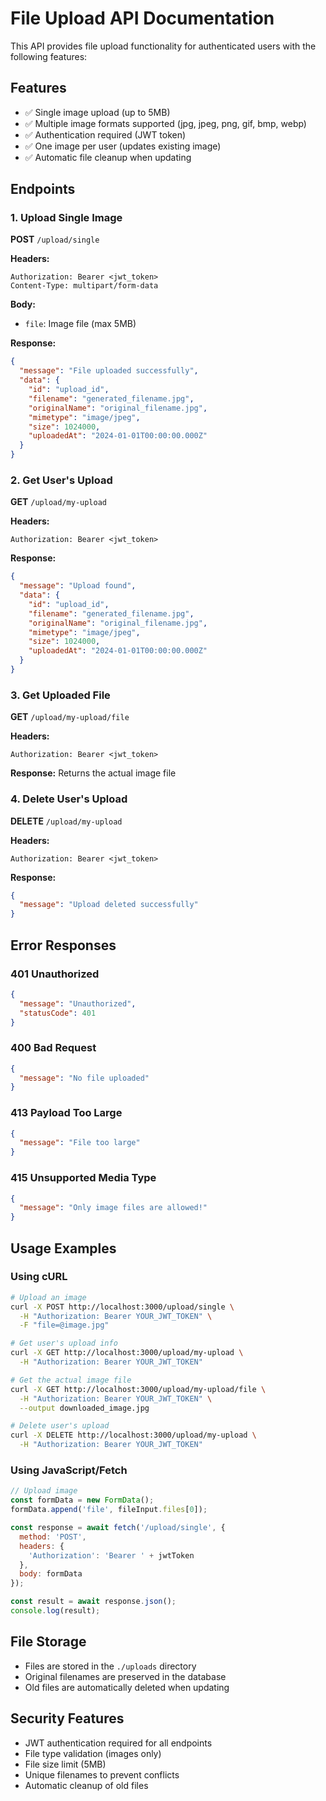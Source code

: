 # File Upload API Documentation

This API provides file upload functionality for authenticated users with the following features:

## Features
- ✅ Single image upload (up to 5MB)
- ✅ Multiple image formats supported (jpg, jpeg, png, gif, bmp, webp)
- ✅ Authentication required (JWT token)
- ✅ One image per user (updates existing image)
- ✅ Automatic file cleanup when updating

## Endpoints

### 1. Upload Single Image
**POST** `/upload/single`

**Headers:**
```
Authorization: Bearer <jwt_token>
Content-Type: multipart/form-data
```

**Body:**
- `file`: Image file (max 5MB)

**Response:**
```json
{
  "message": "File uploaded successfully",
  "data": {
    "id": "upload_id",
    "filename": "generated_filename.jpg",
    "originalName": "original_filename.jpg",
    "mimetype": "image/jpeg",
    "size": 1024000,
    "uploadedAt": "2024-01-01T00:00:00.000Z"
  }
}
```

### 2. Get User's Upload
**GET** `/upload/my-upload`

**Headers:**
```
Authorization: Bearer <jwt_token>
```

**Response:**
```json
{
  "message": "Upload found",
  "data": {
    "id": "upload_id",
    "filename": "generated_filename.jpg",
    "originalName": "original_filename.jpg",
    "mimetype": "image/jpeg",
    "size": 1024000,
    "uploadedAt": "2024-01-01T00:00:00.000Z"
  }
}
```

### 3. Get Uploaded File
**GET** `/upload/my-upload/file`

**Headers:**
```
Authorization: Bearer <jwt_token>
```

**Response:** Returns the actual image file

### 4. Delete User's Upload
**DELETE** `/upload/my-upload`

**Headers:**
```
Authorization: Bearer <jwt_token>
```

**Response:**
```json
{
  "message": "Upload deleted successfully"
}
```

## Error Responses

### 401 Unauthorized
```json
{
  "message": "Unauthorized",
  "statusCode": 401
}
```

### 400 Bad Request
```json
{
  "message": "No file uploaded"
}
```

### 413 Payload Too Large
```json
{
  "message": "File too large"
}
```

### 415 Unsupported Media Type
```json
{
  "message": "Only image files are allowed!"
}
```

## Usage Examples

### Using cURL
```bash
# Upload an image
curl -X POST http://localhost:3000/upload/single \
  -H "Authorization: Bearer YOUR_JWT_TOKEN" \
  -F "file=@image.jpg"

# Get user's upload info
curl -X GET http://localhost:3000/upload/my-upload \
  -H "Authorization: Bearer YOUR_JWT_TOKEN"

# Get the actual image file
curl -X GET http://localhost:3000/upload/my-upload/file \
  -H "Authorization: Bearer YOUR_JWT_TOKEN" \
  --output downloaded_image.jpg

# Delete user's upload
curl -X DELETE http://localhost:3000/upload/my-upload \
  -H "Authorization: Bearer YOUR_JWT_TOKEN"
```

### Using JavaScript/Fetch
```javascript
// Upload image
const formData = new FormData();
formData.append('file', fileInput.files[0]);

const response = await fetch('/upload/single', {
  method: 'POST',
  headers: {
    'Authorization': 'Bearer ' + jwtToken
  },
  body: formData
});

const result = await response.json();
console.log(result);
```

## File Storage
- Files are stored in the `./uploads` directory
- Original filenames are preserved in the database
- Old files are automatically deleted when updating

## Security Features
- JWT authentication required for all endpoints
- File type validation (images only)
- File size limit (5MB)
- Unique filenames to prevent conflicts
- Automatic cleanup of old files 